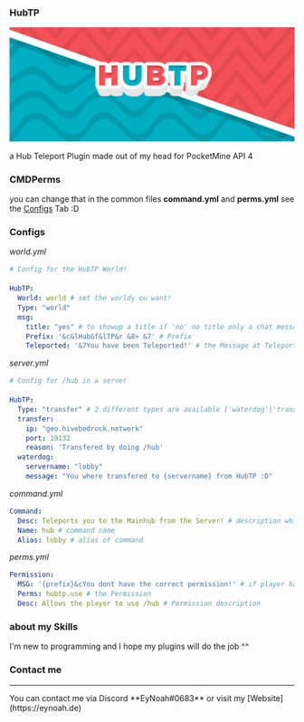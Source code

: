 ### HubTP

![HubTP.gif!](https://github.com/InvalidNoah/HubTP/blob/main/assets/logos/HubTP.gif?raw=false "HubTP Gif Logo")

a Hub Teleport Plugin made out of my head for PocketMine API 4

### CMDPerms
you can change that in the common files **command.yml** and **perms.yml** see the [Configs](https://poggit.pmmp.io/p/HubTP/1#rdesc-section-configs) Tab :D


### Configs
*world.yml*
```yaml
# Config for the HubTP World!

HubTP:
  World: world # set the worldy ou want!
  Type: "world"
  msg:
    title: "yes" # to showup a title if 'no' no title only a chat message
    Prefix: '&c&lHub&f&lTP&r &8» &7' # Prefix
    Teleported: '&7You have been Teleported!' # the Message at Teleport
```
*server.yml*

```yaml
# Config for /hub in a server

HubTP:
  Type: "transfer" # 2 different types are available ['waterdog'|'transfer']
  transfer:
    ip: "geo.hivebedrock.network"
    port: 19132
    reason: 'Transfered by doing /hub'
  waterdog:
    servername: "lobby"
    message: "You where transfered to {servername} from HubTP :D"
  ```
  
*command.yml*

```yaml
Command:
  Desc: Teleports you to the Mainhub from the Server! # description while type /hub
  Name: hub # command name
  Alias: lobby # alias of command
```

*perms.yml*

```yaml
Permission:
  MSG: '{prefix}&cYou dont have the correct permission!' # if player has no permission to use /hub
  Perms: hubtp.use # the Permission
  Desc: Allows the player to use /hub # Permission description
```

### about my Skills
I'm new to programming and I hope my plugins will do the job ^^

### Contact me
<hr>
You can contact me via Discord **EyNoah#0683**
or visit my [Website](https://eynoah.de)
